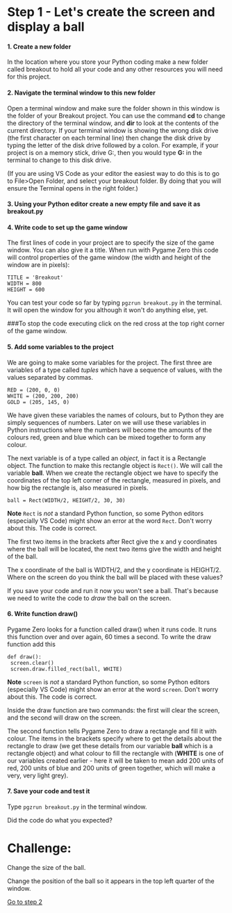 # Step 1 - Let's create the screen and display a ball

#### 1. Create a new folder

In the location where you store your Python coding make a new folder called breakout to hold all your code and any other resources you will need for this project.

#### 2. Navigate the terminal window to this new folder

Open a terminal window and make sure the folder shown in this window is the folder of your Breakout project. You can use the command **cd** to change the directory of the terminal window, and **dir** to look at the contents of the current directory. If your terminal window is showing the wrong disk drive (the first character on each terminal line) then change the disk drive by typing the letter of the disk drive followed by a colon. For example, if your project is on a memory stick, drive G:, then you would type **G:** in the terminal to change to this disk drive.

(If you are using VS Code as your editor the easiest way to do this is to go to File>Open Folder, and select your breakout folder. By doing that you will ensure the Terminal opens in the right folder.)

#### 3. Using your Python editor create a new empty file and save it as breakout.py

#### 4. Write code to set up the game window

The first lines of code in your project are to specify the size of the game window. You can also give it a title. When run with Pygame Zero this code will control properties of the game window (the width and height of the window are in pixels):

```
TITLE = 'Breakout'
WIDTH = 800
HEIGHT = 600
```
You can test your code so far by typing ```pgzrun breakout.py``` in the terminal. It will open the window for you although it won't do anything else, yet.

###To stop the code executing click on the red cross at the top right corner of the game window.

#### 5. Add some variables to the project

We are going to make some variables for the project. The first three are variables of a type called *tuples* which have a sequence of values, with the values separated by commas.

```
RED = (200, 0, 0)
WHITE = (200, 200, 200)
GOLD = (205, 145, 0)
```
We have given these variables the names of colours, but to Python they are simply sequences of numbers. Later on we will use these variables in Python instructions where the numbers will become the amounts of the colours red, green and blue which can be mixed together to form any colour.

The next variable is of a type called an *object*, in fact it is a Rectangle object. The function to make this rectangle object is ```Rect()```. We will call the variable **ball**. When we create the rectangle object we have to specify the coordinates of the top left corner of the rectangle, measured in pixels, and how big the rectangle is, also measured in pixels.
```
ball = Rect(WIDTH/2, HEIGHT/2, 30, 30)
```
**Note** ```Rect``` is *not* a standard Python function, so some Python editors (especially VS Code) might show an error at the word ```Rect```. Don't worry about this. The code is correct.

The first two items in the brackets after Rect give the x and y coordinates where the ball will be located, the next two items give the width and height of the ball.

The x coordinate of the ball is WIDTH/2, and the y coordinate is HEIGHT/2. Where on the screen do you think the ball will be placed with these values?

If you save your code and run it now you won't see a ball. That's because we need to write the code to *draw* the ball on the screen.

#### 6. Write function **draw()**

Pygame Zero looks for a function called draw() when it runs code. It runs this function over and over again, 60 times a second. To write the draw function add this
```  
def draw():
 screen.clear()
 screen.draw.filled_rect(ball, WHITE)
```
**Note** ```screen``` is *not* a standard Python function, so some Python editors (especially VS Code) might show an error at the word ```screen```. Don't worry about this. The code is correct.

Inside the draw function are two commands: the first will clear the screen, and the second will draw on the screen.

The second function tells Pygame Zero to draw a rectangle and fill it with colour. The items in the brackets specify where to get the details about the rectangle to draw (we get these details from our variable **ball** which is a rectangle object) and what colour to fill the rectangle with (**WHITE** is one of our variables created earlier - here it will be taken to mean add 200 units of red, 200 units of blue and 200 units of green together, which will make a very, very light grey). 

#### 7. Save your code and test it

Type ```pgzrun breakout.py``` in the terminal window.

Did the code do what you expected?

Challenge:
==========

Change the size of the ball.

Change the position of the ball so it appears in the top left quarter of the window.

[Go to step 2](../step02-bat_and_movement)

